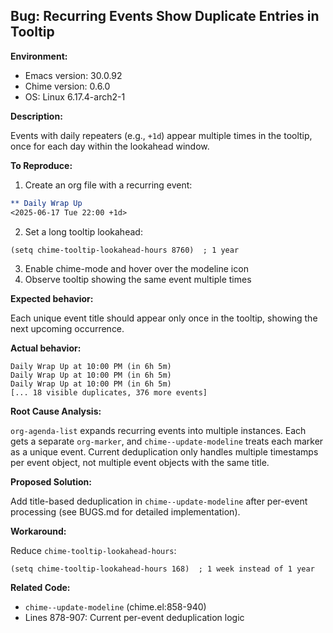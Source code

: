 <!-- Copy this to create a GitHub issue -->

## Bug: Recurring Events Show Duplicate Entries in Tooltip

**Environment:**
- Emacs version: 30.0.92
- Chime version: 0.6.0
- OS: Linux 6.17.4-arch2-1

**Description:**

Events with daily repeaters (e.g., `+1d`) appear multiple times in the tooltip, once for each day within the lookahead window.

**To Reproduce:**

1. Create an org file with a recurring event:
```org
** Daily Wrap Up
<2025-06-17 Tue 22:00 +1d>
```

2. Set a long tooltip lookahead:
```elisp
(setq chime-tooltip-lookahead-hours 8760)  ; 1 year
```

3. Enable chime-mode and hover over the modeline icon
4. Observe tooltip showing the same event multiple times

**Expected behavior:**

Each unique event title should appear only once in the tooltip, showing the next upcoming occurrence.

**Actual behavior:**

```
Daily Wrap Up at 10:00 PM (in 6h 5m)
Daily Wrap Up at 10:00 PM (in 6h 5m)
Daily Wrap Up at 10:00 PM (in 6h 5m)
[... 18 visible duplicates, 376 more events]
```

**Root Cause Analysis:**

`org-agenda-list` expands recurring events into multiple instances. Each gets a separate `org-marker`, and `chime--update-modeline` treats each marker as a unique event. Current deduplication only handles multiple timestamps per event object, not multiple event objects with the same title.

**Proposed Solution:**

Add title-based deduplication in `chime--update-modeline` after per-event processing (see BUGS.md for detailed implementation).

**Workaround:**

Reduce `chime-tooltip-lookahead-hours`:
```elisp
(setq chime-tooltip-lookahead-hours 168)  ; 1 week instead of 1 year
```

**Related Code:**
- `chime--update-modeline` (chime.el:858-940)
- Lines 878-907: Current per-event deduplication logic
